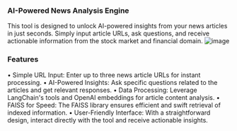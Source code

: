 ### AI-Powered News Analysis Engine

This tool is designed to unlock AI-powered insights from your news articles in just seconds. Simply input article URLs, ask questions, and receive actionable information from the stock market and financial domain.
![image](https://github.com/user-attachments/assets/e9c6a2fb-2654-4448-bb8f-d8828cc44769)

### Features
• Simple URL Input: Enter up to three news article URLs for instant processing.
• AI-Powered Insights: Ask specific questions related to the articles and get relevant responses.
• Data Processing: Leverage LangChain's tools and OpenAI embeddings for article content analysis.
• FAISS for Speed: The FAISS library ensures efficient and swift retrieval of indexed information.
• User-Friendly Interface: With a straightforward design, interact directly with the tool and receive actionable insights.
